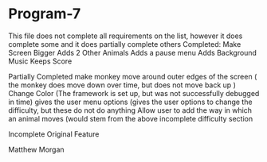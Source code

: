 # Program-7
This file does not complete all requirements on the list, however it does complete some and it does partially complete others
Completed:
Make Screen Bigger
Adds 2 Other Animals
Adds a pause menu
Adds Background Music
Keeps Score

Partially Completed
make monkey move around outer edges of the screen ( the monkey does move down over time, but does not move back up )
Change Color (The framework is set up, but was not successfully debugged in time)
gives the user menu options (gives the user options to change the difficulty, but these do not do anything
Allow user to add the way in which an animal moves (would stem from the above incomplete difficulty section

Incomplete 
Original Feature

Matthew Morgan
